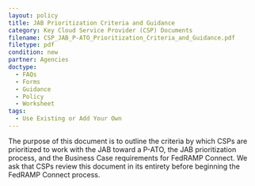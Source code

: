 ```yaml
---
layout: policy   
title: JAB Prioritization Criteria and Guidance
category: Key Cloud Service Provider (CSP) Documents
filename: CSP_JAB_P-ATO_Prioritization_Criteria_and_Guidance.pdf
filetype: pdf
condition: new
partner: Agencies
doctype:
  - FAQs
  - Forms
  - Guidance
  - Policy
  - Worksheet
tags:
  - Use Existing or Add Your Own
---
```

The purpose of this document is to outline the criteria by which CSPs are prioritized to work with the JAB toward a P-ATO, the JAB prioritization process, and the Business Case requirements for FedRAMP Connect. We ask that CSPs review this document in its entirety before beginning the FedRAMP Connect process.
